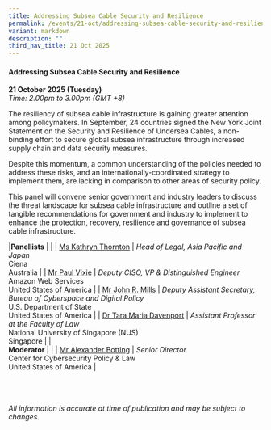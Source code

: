 ```yaml
---
title: Addressing Subsea Cable Security and Resilience
permalink: /events/21-oct/addressing-subsea-cable-security-and-resilience/
variant: markdown
description: ""
third_nav_title: 21 Oct 2025
---
```

#### **Addressing Subsea Cable Security and Resilience**

**21 October 2025 (Tuesday)**  
*Time: 2.00pm to 3.00pm (GMT +8)*

The resiliency of subsea cable infrastructure is gaining greater attention among policymakers. In September, 24 countries signed the New York Joint Statement on the Security and Resilience of Undersea Cables, a non-binding effort to secure global subsea infrastructure through increased supply chain and data security measures.

Despite this momentum, a common understanding of the policies needed to address these risks, and an internationally-coordinated strategy to implement them, are lacking in comparison to other areas of security policy. 

This panel will convene senior government and industry leaders to discuss the threat landscape for subsea cable infrastructure and outline a set of tangible recommendations for government and industry to implement to enhance the protection, recovery, resilience and governance of subsea cable infrastructure.

|**Panellists**          |                                                              |
| [Ms Kathryn Thornton](/speakers/ms-kathryn-thornton/)  | *Head of Legal, Asia Pacific and Japan* <br>Ciena<br>Australia      |
| [Mr Paul Vixie](/speakers/mr-paul-vixie/)  | *Deputy CISO, VP &amp; Distinguished Engineer* <br>Amazon Web Services<br>United States of America      |
| [Mr John R. Mills](/speakers/mr-john-r-mills/)  | *Deputy Assistant Secretary, Bureau of Cyberspace and Digital Policy* <br>U.S. Department of State<br>United States of America      |
| [Dr Tara Maria Davenport](/speakers/dr-tara-maria-davenport/)  | *Assistant Professor at the Faculty of Law* <br>National University of Singapore (NUS)<br>Singapore      |
|<br>**Moderator**          |                                                              |
| [Mr Alexander Botting](/speakers/mr-alexander-botting/)  | *Senior Director* <br>Center for Cybersecurity Policy &amp; Law<br>United States of America      |


<br><br><br>
*All information is accurate at time of publication and may be subject to changes.*